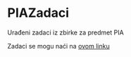 # PIAZadaci

Urađeni zadaci iz zbirke za predmet PIA

Zadaci se mogu naći na [ovom linku](http://rti.etf.bg.ac.rs/rti/ir4pia/materijali/knjige/PIA_knjiga_2017_v0.9_draft.pdf)
